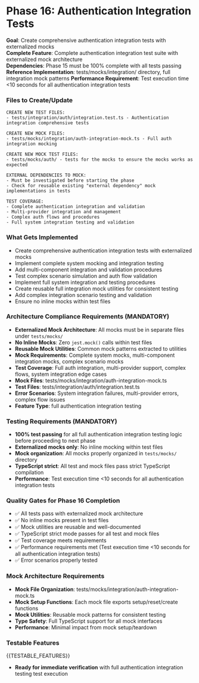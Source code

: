 # Phase 16: Authentication Integration Tests

**Goal**: Create comprehensive authentication integration tests with externalized mocks  
**Complete Feature**: Complete authentication integration test suite with externalized mock architecture  
**Dependencies**: Phase 15 must be 100% complete with all tests passing
**Reference Implementation**: tests/mocks/integration/ directory, full integration mock patterns
**Performance Requirement**: Test execution time <10 seconds for all authentication integration tests

### Files to Create/Update

```
CREATE NEW TEST FILES:
- tests/integration/auth/integration.test.ts - Authentication integration comprehensive tests

CREATE NEW MOCK FILES:
- tests/mocks/integration/auth-integration-mock.ts - Full auth integration mocking

CREATE NEW MOCK TEST FILES:
- tests/mocks/auth/ - tests for the mocks to ensure the mocks works as expected

EXTERNAL DEPENDENCIES TO MOCK:
- Must be investigated before starting the phase
- Check for reusable existing "external dependency" mock implementations in tests

TEST COVERAGE:
- Complete authentication integration and validation
- Multi-provider integration and management
- Complex auth flows and procedures
- Full system integration testing and validation
```

### What Gets Implemented

- Create comprehensive authentication integration tests with externalized mocks
- Implement complete system mocking and integration testing
- Add multi-component integration and validation procedures
- Test complex scenario simulation and auth flow validation
- Implement full system integration and testing procedures
- Create reusable full integration mock utilities for consistent testing
- Add complex integration scenario testing and validation
- Ensure no inline mocks within test files

### Architecture Compliance Requirements (MANDATORY)

- **Externalized Mock Architecture**: All mocks must be in separate files under `tests/mocks/`
- **No Inline Mocks**: Zero `jest.mock()` calls within test files
- **Reusable Mock Utilities**: Common mock patterns extracted to utilities
- **Mock Requirements**: Complete system mocks, multi-component integration mocks, complex scenario mocks
- **Test Coverage**: Full auth integration, multi-provider support, complex flows, system integration edge cases
- **Mock Files**: tests/mocks/integration/auth-integration-mock.ts
- **Test Files**: tests/integration/auth/integration.test.ts
- **Error Scenarios**: System integration failures, multi-provider errors, complex flow issues
- **Feature Type**: full authentication integration testing

### Testing Requirements (MANDATORY)

- **100% test passing** for all full authentication integration testing logic before proceeding to next phase
- **Externalized mocks only**: No inline mocking within test files
- **Mock organization**: All mocks properly organized in `tests/mocks/` directory
- **TypeScript strict**: All test and mock files pass strict TypeScript compilation
- **Performance**: Test execution time <10 seconds for all authentication integration tests

### Quality Gates for Phase 16 Completion

- ✅ All tests pass with externalized mock architecture
- ✅ No inline mocks present in test files
- ✅ Mock utilities are reusable and well-documented
- ✅ TypeScript strict mode passes for all test and mock files
- ✅ Test coverage meets requirements
- ✅ Performance requirements met (Test execution time <10 seconds for all authentication integration tests)
- ✅ Error scenarios properly tested

### Mock Architecture Requirements

- **Mock File Organization**: tests/mocks/integration/auth-integration-mock.ts
- **Mock Setup Functions**: Each mock file exports setup/reset/create functions
- **Mock Utilities**: Reusable mock patterns for consistent testing
- **Type Safety**: Full TypeScript support for all mock interfaces
- **Performance**: Minimal impact from mock setup/teardown

### Testable Features

{{TESTABLE_FEATURES}}

- **Ready for immediate verification** with full authentication integration testing test execution
